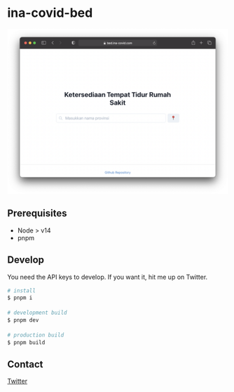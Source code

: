 # ina-covid-bed

[![website preview](/public/readme.png)](https://bed.ina-covid.com)

## Prerequisites

- Node > v14
- pnpm

## Develop

You need the API keys to develop. If you want it, hit me up on Twitter. 

```bash
# install
$ pnpm i

# development build
$ pnpm dev

# production build
$ pnpm build
```

## Contact

[Twitter](https://twitter.com/agalliosamai)
